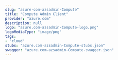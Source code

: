 ```yaml
---
slug: "azure-com-azsadmin-Compute"
title: "Compute Admin Client"
provider: "azure.com"
description: null
logo: "azure.com-azsadmin-Compute-logo.png"
logoMediaType: "image/png"
tags:
- "cloud"
stubs: "azure.com-azsadmin-Compute-stubs.json"
swagger: "azure.com-azsadmin-Compute-swagger.json"
---
```

